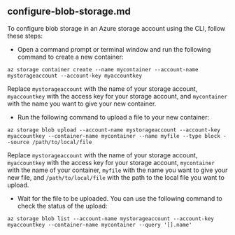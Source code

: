 ## configure-blob-storage.md
To configure blob storage in an Azure storage account using the CLI, follow these steps:
* Open a command prompt or terminal window and run the following command to create a new container:
```
az storage container create --name mycontainer --account-name mystorageaccount --account-key myaccountkey 
```

Replace `mystorageaccount` with the name of your storage account, `myaccountkey` with the access key for your storage account, and `mycontainer` with the name you want to give your new container.




* Run the following command to upload a file to your new container: 
```
az storage blob upload --account-name mystorageaccount --account-key myaccountkey --container-name mycontainer --name myfile --type block --source /path/to/local/file
```
 Replace `mystorageaccount` with the name of your storage account, `myaccountkey` with the access key for your storage account, `mycontainer` with the name of your container, `myfile` with the name you want to give your new file, and `/path/to/local/file` with the path to the local file you want to upload.

* Wait for the file to be uploaded. You can use the following command to check the status of the upload: 
```
az storage blob list --account-name mystorageaccount --account-key myaccountkey --container-name mycontainer --query '[].name'
```



